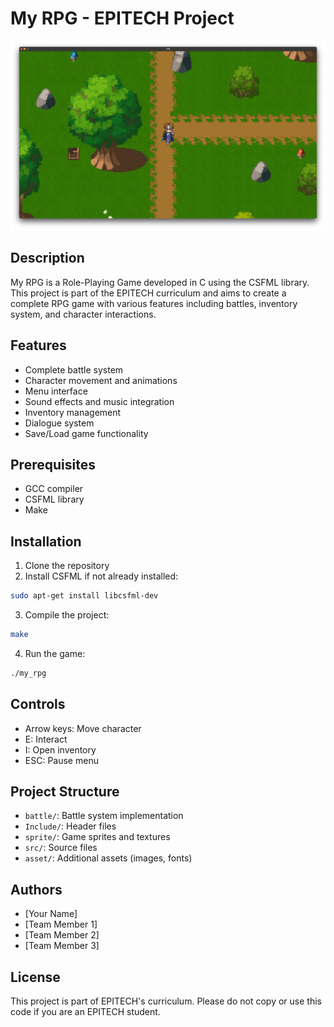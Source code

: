 # My RPG - EPITECH Project

![Game Screenshot](asset/screen.png)

## Description

My RPG is a Role-Playing Game developed in C using the CSFML library. This project is part of the EPITECH curriculum and aims to create a complete RPG game with various features including battles, inventory system, and character interactions.

## Features

- Complete battle system
- Character movement and animations
- Menu interface
- Sound effects and music integration
- Inventory management
- Dialogue system
- Save/Load game functionality

## Prerequisites

- GCC compiler
- CSFML library
- Make

## Installation

1. Clone the repository
2. Install CSFML if not already installed:
```bash
sudo apt-get install libcsfml-dev
```
3. Compile the project:
```bash
make
```
4. Run the game:
```bash
./my_rpg
```

## Controls

- Arrow keys: Move character
- E: Interact
- I: Open inventory
- ESC: Pause menu

## Project Structure

- `battle/`: Battle system implementation
- `Include/`: Header files
- `sprite/`: Game sprites and textures
- `src/`: Source files
- `asset/`: Additional assets (images, fonts)

## Authors

- [Your Name]
- [Team Member 1]
- [Team Member 2]
- [Team Member 3]

## License

This project is part of EPITECH's curriculum. Please do not copy or use this code if you are an EPITECH student.